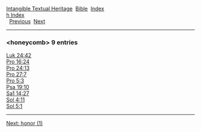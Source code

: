 [Intangible Textual Heritage](../../index)  [Bible](../index) 
[Index](index)   
[h Index](_h_)  
  [Previous](c05549)  [Next](c05551) 

------------------------------------------------------------------------

### &lt;honeycomb&gt; 9 entries

[Luk 24:42](../kjv/luk024.htm#042)  
[Pro 16:24](../kjv/pro016.htm#024)  
[Pro 24:13](../kjv/pro024.htm#013)  
[Pro 27:7](../kjv/pro027.htm#007)  
[Pro 5:3](../kjv/pro005.htm#003)  
[Psa 19:10](../kjv/psa019.htm#010)  
[Sa1 14:27](../kjv/sa1014.htm#027)  
[Sol 4:11](../kjv/sol004.htm#011)  
[Sol 5:1](../kjv/sol005.htm#001)  

------------------------------------------------------------------------

[Next: honor (1)](c05551)
